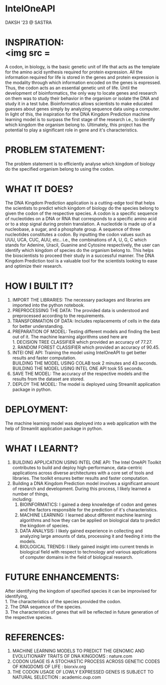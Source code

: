 # IntelOneAPI 
DAKSH '23 @ SASTRA

# INSPIRATION:<br> <img src = 
A codon, in biology, is the basic genetic unit of life that acts as the template for the amino acid synthesis required for protein expression. All the information required for life is stored in the genes and protein expression is the modality through which information encoded on the genes is expressed. Thus, the codon acts as an essential genetic unit of life. Until the development of bioinformatics, the only way to locate genes and research on them was to study their behavior in the organism or isolate the DNA and study it in a test tube. Bioinformatics allows scientists to make educated guesses about genes simply by analyzing sequence data using a computer. In light of this, the inspiration for the DNA Kingdom Prediction machine learning model is to surpass the first stage of the research i.e., to identify which kingdom the organism belong to. Ultimately, this project has the potential to play a significant role in gene and it's characteristics.

# PROBLEM STATEMENT:<br>
The problem statement is to efficiently analyse which kingdom of biology do the specified organism belong to using the codon.

# WHAT IT DOES?<br>
The DNA Kingdom Prediction application is a cutting-edge tool that helps the scientists to predict which kingdom of biology do the species belong to given the codon of the respective species. A codon is a specific sequence of nucleotides on a DNA or RNA that corresponds to a specific amino acid or to a stop signal during protein translation. A nucleotide is made up of a nucleobase, a sugar, and a phosphate group. A sequence of three nucleotides constitutes a codon. By inputting the codon values such as UUU, UCA, CUC, AUU, etc.. i.e., the combinations of A, U, G, C which stands for Adenine, Uracil, Guanine and Cytosine respectively, the user can identify which kingdom of species do the organism belong to. This helps the bioscientists to proceed their study in a successful manner. The DNA Kingdom Prediction tool is a valuable tool for the scientists looking to ease and optimize their research.

# HOW I BUILT IT?<br>
1. IMPORT THE LIBRARIES: The necessary packages and libraries are imported into the python notebook.
2. PREPROCESSING THE DATA: The provided data is understood and preprocessed according to the requirements.
3. TRANSFORMATION OF DATA: Includes replacements of cells in the data for better understanding.
4. PREPARATION OF MODEL: Testing different models and finding the best out of it. The machine learning algorithms used here are                       
                         1. DECISION TREE CLASSIFIER which provided an accuracy of 77.27. <br>
                         2. RANDOM FOREST CLASSIFIER which provided an accuracy of 90.45.
5. INTEl ONE API: Training the model using IntelOneAPI to get better results and faster computation.<br>
                  BUILDING THE MODEL USING COLAB took 2 minutes and 43 seconds.<br>
                  BUILDING THE MODEL USING INTEL ONE API took 55 seconds.
6. SAVE THE MODEL: The accuracy of the respective models and the results from the dataset are stored.
7. DEPLOY THE MODEL: The model is deployed using Streamlit application package in python.

# DEPLOYMENT:
The machine learning model was deployed into a web application with the help of Streamlit application package in python.

# WHAT I LEARNT?
1. BUILDING APPLICATION USING INTEL ONE API: The Intel OneAPI Toolkit contributes to build and deploy high-performance, data-centric applications across diverse                                                    architectures with a core set of tools and libraries. The toolkit ensures better results and faster computation.
2. Building a DNA Kingdom Prediction model involves a significant amount of research and development. During this process, I likely learned a number of things,        
   including:
    1. BIOINFORMATICS: I gained a deep knowledge of codon and genes and the factors responsible for the prediction of it's characteristics.
    2. MACHINE LEARNING: I learned about different machine learning algorithms and how they can be applied on biological data to predict the kingdom of species.
    3. DATA ANALYSIS: I likely gained experience in collecting and analyzing large amounts of data, processing it and feeding it into the models.
    4. BIOLOGICAL TRENDS: I likely gained insight into current trends in biological field with respect to technology and various applications of computer domains in                             the field of biological research.

# FUTURE ENHANCEMENTS:
After identifying the kingdom of specified species it can be improvised for identifying, <br>
    1. The characteristics of the species provided the codon. <br>
    2. The DNA sequence of the species. <br>
    3. The characteristics of genes that will be reflected in future generation of the respective species.

# REFERENCES:
1. MACHINE LEARNING MODELS TO PREDICT THE GENOMIC AND EVOLUTIONARY TRAITS OF DNA KINGDOMS : nature.com
2. CODON USAGE IS A STOCHASTIC PROCESS ACROSS GENETIC CODES OF KINGDOMS OF LIFE : biorxiv.org
3. THE CODON USAGE OF LOWLY EXPRESSED GENES IS SUBJECT TO NATURAL SELECTION : academic.oup.com
